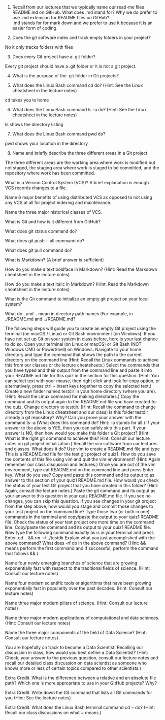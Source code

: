 1. Recall from our lectures that we typically name our read-me files README.md on GitHub.
What does .md stand for? Why we do prefer to use .md extension for README files on GitHub?  
.md stands for for mark down and we prefer to use it because it is an easier form of coding. 

2. Does the git software index and track empty folders in your project?  

No it only tracks folders with files

3. Does every Git project have a .git folder?  

Every git project should have a .git folder or it is not a git project.

4. What is the purpose of the .git folder in Git projects?  

5. What does the Linux Bash command cd do? (Hint: See the Linux cheatsheet in the lecture notes)  

cd takes you to home   
   
6. What does the Linux Bash command ls -a do? (Hint: See the Linux cheatsheet in the lecture notes)  

ls shows the directory listing   

7. What does the Linux Bash command pwd do?

pwd shows your location in the directory       

8. Name and briefly describe the three different areas in a Git project.  

The three different areas are the working area where work is modified but not staged, the staging area where work is staged to be committed, and the repository where work has been committed.  

What is a Version Control System (VCS)? A brief explanation is enough.  
VCS records changes to a file.

Name 6 major benefits of using distributed VCS as opposed to not using any VCS at all for project indexing and maintenance.

Name the three major historical classes of VCS.

What is Git and how is it different from GitHub?

What does git status command do?

What does git push --all command do?

What does git pull command do?

What is Markdown? (A brief answer is sufficient)

How do you make a text boldface in Markdown? (Hint: Read the Markdown cheatsheet in the lecture notes)

How do you make a text italic in Markdown? (Hint: Read the Markdown cheatsheet in the lecture notes)

What is the Git command to initialize an empty git project on your local system?

What do . and .. mean in directory path names (For example, in ./README.md and ../README.md?

The following steps will guide you to create an empty Git project using the terminal (on macOS / Linux) or Git Bash environment (on Windows).
If you have not set up Git on your system in class before, here is your last chance to do so.
Open your terminal (on Linux or macOS) or Git Bash (NOT Windows CMD or PowerShell) on Windows.
Navigate to your home directory and type the command that shows the path to the current directory on the command line (Hint: Recall the Linux commands to achieve this from our classes or the lecture cheatsheets.)
Select the commands that you have typed and their output from the command line and paste it into your README.md file for this quiz in the section for this question.
(Hint: You can select text with your mouse, then right click and look for copy option, or alternatively, press ctrl + insert keys together to copy the selected text.)
Create a new folder named testdir in your home directory (where you are).
(Hint: Recall the Linux command for making directories.)
Copy the command and its output again to the README.md file you have created for the quiz.
Change directory to testdir. (Hint: Recall the command to change directory from the Linux cheatsheet and our class)
Is this folder testdir already a git repository? Why? Can you prove your answer with the command ls -a (What does this command do? Hint: -a stands for all.)
If your answer to the above is YES, then you can safely skip this part.
If your answer is NO, then how would you make this folder a Git project? (Hint: What is the right git command to achieve this? Hint: Consult our lecture notes on git project initialization.)
Recall the vim software from our lectures and classes. What does it do?
Use vim to create a README.md file and type This is a README.md file for the test git project of quiz1.
How do you save the contents of this file using vim and quit the vim environment? (Hint: Again remember our class discussion and lectures.)
Once you are out of the vim environment, type cat README.md on the command line and press Enter key.
What do you see? Copy and paste this command and its output to as answer to this section of your quiz1 README.md file.
How would you check the status of your test Git project that you have created in this folder? (Hint: Again, consult the lecture notes.)
Paste the git command and its output as your answer to this question in your quiz README.md file.
If you see no changes, you can skip this question.
If you see changes in your git project from the step above, how would you stage and commit those changes to your test project on the command line?
Type those two (or both in one) commands in the terminal and copy/paste the output to your quiz1 README file.
Check the status of your test project one more time on the command line.
Copy/paste the command and its output to your quiz1 README file.
Now type the following command exactly as is in your terminal and press Enter.
cd .. && rm -rf ./testdir
Explain what you just accomplished with the above command? What does -rf do in the above command?
(Hint: && means perform the first command and if successful, perform the command that follows &&.)

Name four newly emerging branches of science that are growing exponentially fast with respect to the traditional fields of science. (Hint: Consult our lecture notes)

Name four modern scientific tools or algorithms that have been growing exponentially fast in popularity over the past decades. (Hint: Consult our lecture notes)

Name three major modern pillars of science. (Hint: Consult our lecture notes)

Name three major modern applications of computational and data sciences. (Hint: Consult our lecture notes)

Name the three major components of the field of Data Science? (Hint: Consult our lecture notes)

You are hopefully on track to become a Data Scientist. Recalling our discussion in class, how would you best define a Data Scientist? (Hint: Check, your answer to the previous question, consult our lecture notes and recall our detailed class discussion on data scientist as someone who knows more or less of certain topics compared to other scientists.)

Extra Credit. What is the difference between a relative and an absolute file path?
Which one is more appropriate to use in your GitHub projects? Why?

Extra Credit. Write down the Git command that lists all Git commands for you (Hint: See the lecture notes)

Extra Credit. What does the Linux Bash terminal command cd ~ do? (Hint: Recall our class discussions on what ~ means.)
